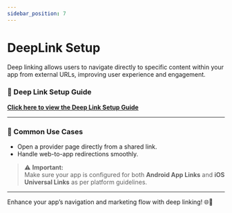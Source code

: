 ```yaml
---
sidebar_position: 7
---
```


#  DeepLink Setup 


Deep linking allows users to navigate directly to specific content within your app from external URLs, improving user experience and engagement.

### 📘 Deep Link Setup Guide  
**[Click here to view the Deep Link Setup Guide](https://wrteam-in.github.io/common_app_doc/GeneralSettings/deeplink)**

---

### 🧭 Common Use Cases

- Open a provider page directly from a shared link.
- Handle web-to-app redirections smoothly.

> ⚠️ **Important:**  
Make sure your app is configured for both **Android App Links** and **iOS Universal Links** as per platform guidelines.

---

Enhance your app’s navigation and marketing flow with deep linking! 🌐📲




